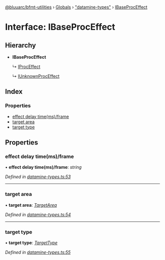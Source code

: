 [@bluuarc/bfmt-utilities](../README.md) › [Globals](../globals.md) › ["datamine-types"](../modules/_datamine_types_.md) › [IBaseProcEffect](_datamine_types_.ibaseproceffect.md)

# Interface: IBaseProcEffect

## Hierarchy

* **IBaseProcEffect**

  ↳ [IProcEffect](_datamine_types_.iproceffect.md)

  ↳ [IUnknownProcEffect](_datamine_types_.iunknownproceffect.md)

## Index

### Properties

* [effect delay time(ms)/frame](_datamine_types_.ibaseproceffect.md#effect-delay-time(ms)/frame)
* [target area](_datamine_types_.ibaseproceffect.md#target-area)
* [target type](_datamine_types_.ibaseproceffect.md#target-type)

## Properties

###  effect delay time(ms)/frame

• **effect delay time(ms)/frame**: *string*

*Defined in [datamine-types.ts:53](https://github.com/BluuArc/bfmt-utilities/blob/fb7f106/src/datamine-types.ts#L53)*

___

###  target area

• **target area**: *[TargetArea](../enums/_datamine_types_.targetarea.md)*

*Defined in [datamine-types.ts:54](https://github.com/BluuArc/bfmt-utilities/blob/fb7f106/src/datamine-types.ts#L54)*

___

###  target type

• **target type**: *[TargetType](../enums/_datamine_types_.targettype.md)*

*Defined in [datamine-types.ts:55](https://github.com/BluuArc/bfmt-utilities/blob/fb7f106/src/datamine-types.ts#L55)*
